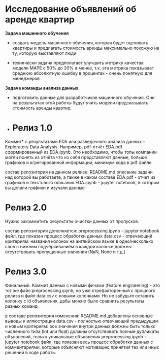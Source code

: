 # Исследование объявлений об аренде квартир

**Задача машинного обучения**

* создать модель машинного обучения, которая будет оценивать квартиры и предлагать стоимость аренды максимально похожую на ту, которую выставляют люди

* технически задача предполагает улучшить метрику качества модели MAPE с 50% до 30% и менее, т.к. эта метрика показывает среднюю абсолютную ошибку в процентах - очень понятную для менеджеров

**Задача команды анализа данных**

* подготовить данные для разработчиков машинного обучения. Они на результатах этой работы будут учить модели предсказывать стоимость аренды квартир.

* # Релиз 1.0
Коммит* с результатами EDA или разведочного анализа данных - Exploratory Data Analysis. Например, pdf-отчёт EDA.pdf сформированный из EDA.ipynb. Это необходимо, чтобы топы компании могли понять из отчёта что из себя представляют данные, больше графиков и агрегированной информации, минимум кода в pdf файле

состав репозитория на данном релизе:
README.md описание задачи над которой вы работаете, а также в каком составе
EDA.pdf - отчет из графиков и текстового описания
EDA.ipynb - jupyter notebook, в котором вы делали графики и изучали данные
# Релиз 2.0
Нужно закоммитить результаты очистки данных от пропусков.

состав репозитория дополняется:
preprocessing.ipynb - jupyter notebook файл, где показан процесс обработки данных
data.csv - отвечающий критериям:
названия колонок на английском языке в одно/несколько слов с нижним подчёркиванием
в каждой колонке должны отсутствовать пропущенные значения (NaN, None и т.д.)
# Релиз 3.0
Финальный. Коммит данных с новыми фичами (feature engineering) - это тот же файл preprocessing.ipynb, но уже отрефакторенный с прошлого релиза и файл data.csv c новыми колонками. Но не забудьте оставить колонку с id объявления, дабы можно было сравнить результаты разных команд.

в составе репозитория изменения:
README.md добавлены основные выводы и иллюстрации
data.csv - полностью отвечающий предыдущим и новым критериям:
все значения внутри данных должны быть только численного типа (int или float)
должны отсутствовать полные дубликаты объявлений, только уникальные объявления
preprocessing.ipynb - jupyter notebook файл, где показан весь процесс обработки данных с комментариями, которые объясняют мотивацию принятия тех или иных решений в ходе работы
